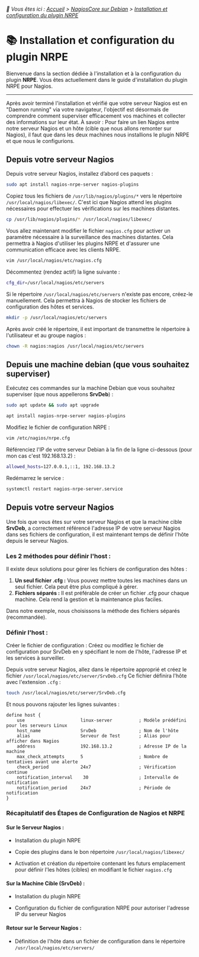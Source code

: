 <link rel="stylesheet" type="text/css" href="/assets/css/light-theme.css">

###### 📂 Vous êtes ici : [Accueil](../../index.md) > [NagiosCore sur Debian](../index.md) > [Installation et configuration du plugin NRPE](installation-config-nrpe.md)

# 📚 Installation et configuration du plugin NRPE

Bienvenue dans la section dédiée à l'installation et à la configuration du plugin **NRPE**. Vous êtes actuellement dans le guide d'installation du plugin NRPE pour Nagios.

---

Après avoir terminé l'installation et vérifié que votre serveur Nagios est en "Daemon running" via votre navigateur, l'objectif est désormais de comprendre comment superviser efficacement vos machines et collecter des informations sur leur état. À savoir : Pour faire un lien Nagios entre notre serveur Nagios et un hôte (cible que nous allons remonter sur Nagios), il faut que dans les deux machines nous installions le plugin NRPE et que nous le configurions.  

## Depuis votre serveur Nagios
Depuis votre serveur Nagios, installez d’abord ces paquets :

```bash
sudo apt install nagios-nrpe-server nagios-plugins
```

Copiez tous les fichiers de `/usr/lib/nagios/plugins/*` vers le répertoire `/usr/local/nagios/libexec/`. C'est ici que Nagios attend les plugins nécessaires pour effectuer les vérifications sur les machines distantes.

```bash
cp /usr/lib/nagios/plugins/* /usr/local/nagios/libexec/
```

Vous allez maintenant modifier le fichier `nagios.cfg` pour activer un paramètre nécessaire à la surveillance des machines distantes. Cela permettra à Nagios d'utiliser les plugins NRPE et d'assurer une communication efficace avec les clients NRPE.
```bash
vim /usr/local/nagios/etc/nagios.cfg
```

Décommentez (rendez actif) la ligne suivante :

```bash
cfg_dir=/usr/local/nagios/etc/servers
```

Si le répertoire `/usr/local/nagios/etc/servers` n'existe pas encore, créez-le manuellement. Cela permettra à Nagios de stocker les fichiers de configuration des hôtes et services.

```bash
mkdir -p /usr/local/nagios/etc/servers
```

Après avoir créé le répertoire, il est important de transmettre le répertoire à l'utilisateur et au groupe nagios : 

```bash
chown -R nagios:nagios /usr/local/nagios/etc/servers
```

## Depuis une machine debian (que vous souhaitez superviser)
Exécutez ces commandes sur la machine Debian que vous souhaitez superviser (que nous appellerons **SrvDeb**) :

```bash
sudo apt update && sudo apt upgrade
```
```bash
apt install nagios-nrpe-server nagios-plugins
```

Modifiez le fichier de configuration NRPE : 

```bash
vim /etc/nagios/nrpe.cfg
```

Référenciez l'IP de votre serveur Debian à la fin de la ligne ci-dessous (pour mon cas c'est 192.168.13.2) :

```bash
allowed_hosts=127.0.0.1,::1, 192.168.13.2
```

Redémarrez le service : 

```bash
systemctl restart nagios-nrpe-server.service
```

## Depuis votre serveur Nagios
Une fois que vous êtes sur votre serveur Nagios et que la machine cible **SrvDeb**, a correctement référencé l'adresse IP de votre serveur Nagios dans ses fichiers de configuration, il est maintenant temps de définir l'hôte depuis le serveur Nagios.

### Les 2 méthodes pour définir l'host :
Il existe deux solutions pour gérer les fichiers de configuration des hôtes :

1. **Un seul fichier .cfg :** Vous pouvez mettre toutes les machines dans un seul fichier. Cela peut être plus compliqué à gérer.
2. **Fichiers séparés :** Il est préférable de créer un fichier .cfg pour chaque machine. Cela rend la gestion et la maintenance plus faciles.

Dans notre exemple, nous choisissons la méthode des fichiers séparés (recommandée).

### Définir l'host :
Créer le fichier de configuration : Créez ou modifiez le fichier de configuration pour SrvDeb en y spécifiant le nom de l'hôte, l'adresse IP et les services à surveiller.


Depuis votre serveur Nagios, allez dans le répertoire approprié et créez le fichier `/usr/local/nagios/etc/server/SrvDeb.cfg` Ce fichier définira l'hôte avec l'extension `.cfg` : 

```bash
touch /usr/local/nagios/etc/server/SrvDeb.cfg
```

Et nous pouvons rajouter les lignes suivantes : 

```
define host {
    use                     linux-server          ; Modèle prédéfini pour les serveurs Linux
    host_name               SrvDeb                ; Nom de l'hôte
    alias                   Serveur de Test       ; Alias pour afficher dans Nagios
    address                 192.168.13.2          ; Adresse IP de la machine
    max_check_attempts      5                     ; Nombre de tentatives avant une alerte
    check_period            24x7                  ; Vérification continue
    notification_interval    30                   ; Intervalle de notification
    notification_period     24x7                  ; Période de notification
}
```

### Récapitulatif des Étapes de Configuration de Nagios et NRPE

#### Sur le Serveur Nagios :

* Installation du plugin NRPE
* Copie des plugins dans le bon répertoire `/usr/local/nagios/libexec/`

* Activation et création du répertoire contenant les futurs emplacement pour définir l'les hôtes (cibles) en modifiant le fichier `nagios.cfg`

#### Sur la Machine Cible (SrvDeb) :
* Installation du plugin NRPE

* Configuration du fichier de configuration NRPE pour autoriser l'adresse IP du serveur Nagios

#### Retour sur le Serveur Nagios :
* Définition de l'hôte dans un fichier de configuration dans le répertoire `/usr/local/nagios/etc/servers/`